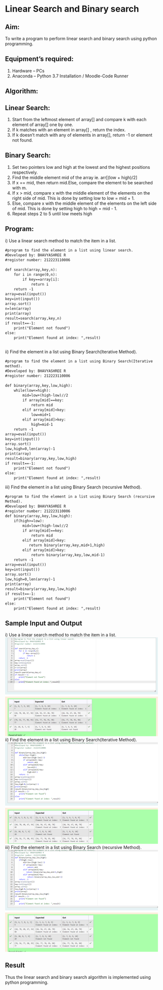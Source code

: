 # Linear Search and Binary search
## Aim:
To write a program to perform linear search and binary search using python programming.
## Equipment’s required:
1.	Hardware – PCs
2.	Anaconda – Python 3.7 Installation / Moodle-Code Runner
## Algorithm:
## Linear Search:
1.	Start from the leftmost element of array[] and compare k with each element of array[] one by one.
2.	If k matches with an element in array[] , return the index.
3.	If k doesn’t match with any of elements in array[], return -1 or element not found.
## Binary Search:
1.	Set two pointers low and high at the lowest and the highest positions respectively.
2.	Find the middle element mid of the array ie. arr[(low + high)/2]
3.	If x == mid, then return mid.Else, compare the element to be searched with m.
4.	If x > mid, compare x with the middle element of the elements on the right side of mid. This is done by setting low to low = mid + 1.
5.	Else, compare x with the middle element of the elements on the left side of mid. This is done by setting high to high = mid - 1.
6.	Repeat steps 2 to 5 until low meets high
## Program:
i)	Use a linear search method to match the item in a list.
```
#program to find the element in a list using linear search.
#Developed by: BHAVYASHREE R
#register number: 212223110006

def search(array,key,n):
    for i in range(0,n):
        if key==array[i]:
            return i
    return -1
array=eval(input())
key=int(input())
array.sort()
n=len(array)
print(array)
result=search(array,key,n)
if result==-1:
    print("Element not found")
else:
    print("Element found at index: ",result)


```
ii)	 Find the element in a list using Binary Search(Iterative Method).
```
#program to find the element in a list using Binary Search(Iterative method).
#Developed by: BHAVYASHREE R
#register number: 212223110006

def binary(array,key,low,high):
    while(low<=high):
        mid=low+(high-low)//2
        if array[mid]==key:
            return mid
        elif array[mid]<key:
            low=mid+1
        elif array[mid]>key:
            high=mid-1
    return -1
array=eval(input())
key=int(input())
array.sort()
low,high=0,len(array)-1
print(array)
result=binary(array,key,low,high)
if result==-1:
    print("Element not found")
else:
    print("Element found at index: ",result)
```
iii)	 Find the element in a list using Binary Search (recursive Method).
```
#program to find the element in a list using Binary Search (recursive Method).
#Developed by: BHAVYASHREE R
#register number: 212223110006
def binary(array,key,low,high):
    if(high>=low):
        mid=low+(high-low)//2
        if array[mid]==key:
            return mid
        elif array[mid]<key:
           return binary(array,key,mid+1,high)
        elif array[mid]>key:
            return binary(array,key,low,mid-1)
    return -1
array=eval(input())
key=int(input())
array.sort()
low,high=0,len(array)-1
print(array)
result=binary(array,key,low,high)
if result==-1:
    print("Element not found")
else:
    print("Element found at index: ",result)
```
## Sample Input and Output
i)	Use a linear search method to match the item in a list.
![alt text](<Screenshot 2024-04-17 190505.png>)
ii)	 Find the element in a list using Binary Search(Iterative Method).
![alt text](<Screenshot 2024-04-17 190530.png>)
iii)	 Find the element in a list using Binary Search (recursive Method).
![alt text](<Screenshot 2024-04-17 190550.png>)
## Result
Thus the linear search and binary search algorithm is implemented using python programming.
